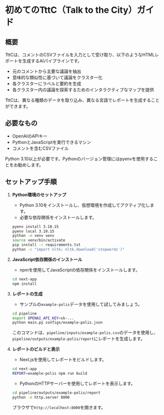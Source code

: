 # 初めてのTttC（Talk to the City）ガイド

## 概要

TttCは、コメントのCSVファイルを入力として受け取り、以下のようなHTMLレポートを生成するAIパイプラインです。

- 元のコメントから主要な議論を抽出
- 意味的な類似性に基づいて議論をクラスター化
- 各クラスターにラベルと要約を生成
- 各クラスター内の議論を探索するためのインタラクティブなマップを提供

TttCは、異なる種類のデータを取り込み、異なる言語でレポートを生成することができます。

## 必要なもの

- OpenAIのAPIキー
- PythonとJavaScriptを実行できるマシン
- コメントを含むCSVファイル

Python 3.10以上が必要です。Pythonのバージョン管理にはpyenvを使用することをお勧めします。

## セットアップ手順

1. **Python環境のセットアップ**
   - Python 3.10をインストールし、仮想環境を作成してアクティブ化します。
   - 必要な依存関係をインストールします。

   ```bash
   pyenv install 3.10.15
   pyenv local 3.10.15
   python -m venv venv
   source venv/bin/activate
   pip install -r requirements.txt
   python -c "import nltk; nltk.download('stopwords')"
   ```

2. **JavaScript依存関係のインストール**
   - npmを使用してJavaScriptの依存関係をインストールします。

   ```bash
   cd next-app
   npm install
   ```

3. **レポートの生成**
   - サンプルの`example-polis`データを使用して試してみましょう。

   ```bash
   cd pipeline
   export OPENAI_API_KEY=sk-...
   python main.py configs/example-polis.json
   ```

   このコマンドは、`pipeline/inputs/example-polis.csv`のデータを使用し、`pipeline/outputs/example-polis/report`にレポートを生成します。

4. **レポートのビルドと表示**
   - Next.jsを使用してレポートをビルドします。

   ```bash
   cd next-app
   REPORT=example-polis npm run build
   ```

   - PythonのHTTPサーバーを使用してレポートを表示します。

   ```bash
   cd pipeline/outputs/example-polis/report
   python -m http.server 8000
   ```

   ブラウザで`http://localhost:8000`を開きます。
